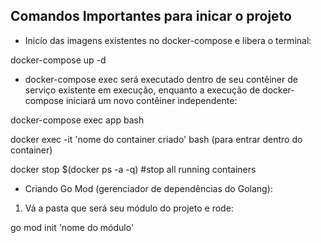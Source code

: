 ## Comandos Importantes para inicar o projeto

- Inicío das imagens existentes no docker-compose e libera o terminal: 

docker-compose up -d

- docker-compose exec será executado dentro de seu contêiner de serviço existente em execução, enquanto a execução de docker-compose iniciará um novo contêiner independente:

docker-compose exec app bash

docker exec -it 'nome do container criado' bash (para entrar dentro do container)

docker stop $(docker ps -a -q) #stop all running containers

- Criando Go Mod (gerenciador de dependências do Golang):

1. Vá a pasta que será seu módulo do projeto e rode:
 
go mod init 'nome do módulo'


